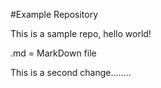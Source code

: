#Example Repository

This is a sample repo, hello world!

.md = MarkDown file

This is a second change........